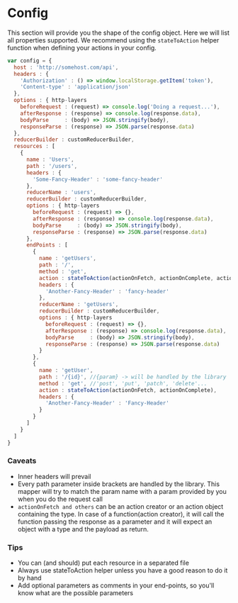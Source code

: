 # Config

This section will provide you the shape of the config object. Here we will list all properties supported. We recommend using the ``stateToAction`` helper function when defining your actions in your config.

```js
var config = {
  host : 'http://somehost.com/api',
  headers : {
    'Authorization' : () => window.localStorage.getItem('token'),
    'Content-type' : 'application/json'
  },
  options : { http-layers
    beforeRequest : (request) => console.log('Doing a request...'),
    afterResponse : (response) => console.log(response.data),
    bodyParse     : (body) => JSON.stringify(body),
    responseParse : (response) => JSON.parse(response.data)
  },
  reducerBuilder : customReducerBuilder,
  resources : [
    {
      name : 'Users',
      path : '/users',
      headers : {
        'Some-Fancy-Header' : 'some-fancy-header'
      },
      reducerName : 'users',
      reducerBuilder : customReducerBuilder,
      options : { http-layers
        beforeRequest : (request) => {},
        afterResponse : (response) => console.log(response.data),
        bodyParse     : (body) => JSON.stringify(body),
        responseParse : (response) => JSON.parse(response.data)
      },
      endPoints : [
        {
          name : 'getUsers',
          path : '/',
          method : 'get',
          action : stateToAction(actionOnFetch, actionOnComplete, actionOnError, actionOnCancelled),
          headers : {
            'Another-Fancy-Header' : 'fancy-header'
          },
          reducerName : 'getUsers',
          reducerBuilder : customReducerBuilder,
          options : { http-layers
            beforeRequest : (request) => {},
            afterResponse : (response) => console.log(response.data),
            bodyParse     : (body) => JSON.stringify(body),
            responseParse : (response) => JSON.parse(response.data)
          }
        },
        {
          name : 'getUser',
          path : '/{id}', //{param} -> will be handled by the library
          method : 'get', //'post', 'put', 'patch', 'delete'...
          action : stateToAction(actionOnFetch, actionOnComplete),
          headers : {
            'Another-Fancy-Header' : 'Fancy-Header'
          }
        }
      ]
    }
  ]
}
```

### Caveats

* Inner headers will prevail
* Every path parameter inside brackets are handled by the library. This mapper will try to match the param name with a param provided by you when you do the request call
* ``actionOnFetch and others`` can be an action creator or an action object containing the type. In case of a function(action creator), it will call the function passing the response as a parameter and it will expect an object with a type and the payload as return.

### Tips

* You can (and should) put each resource in a separated file
* Always use stateToAction helper unless you have a good reason to do it by hand
* Add optional parameters as comments in your end-points, so you'll know what are the possible parameters

